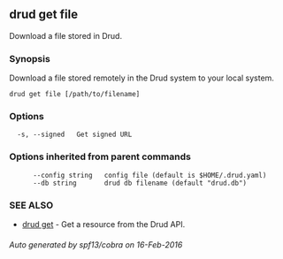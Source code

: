## drud get file

Download a file stored in Drud.

### Synopsis


Download a file stored remotely in the Drud system to your local system.

```
drud get file [/path/to/filename]
```

### Options

```
  -s, --signed   Get signed URL
```

### Options inherited from parent commands

```
      --config string   config file (default is $HOME/.drud.yaml)
      --db string       drud db filename (default "drud.db")
```

### SEE ALSO
* [drud get](drud_get.md)	 - Get a resource from the Drud API.

###### Auto generated by spf13/cobra on 16-Feb-2016

